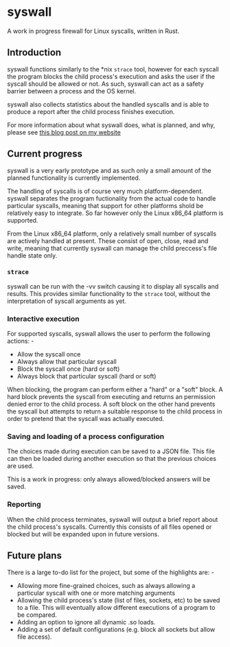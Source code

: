 # syswall
A work in progress firewall for Linux syscalls, written in Rust.

## Introduction
syswall functions similarly to the *nix `strace` tool, however for each syscall the program blocks the child process's execution and asks the user if the syscall should be allowed or not.  As such, syswall can act as a safety barrier between a process and the OS kernel.

syswall also collects statistics about the handled syscalls and is able to produce a report after the child process finishes execution.

For more information about what syswall does, what is planned, and why, please see [this blog post on my website](https://www.polaris64.net/blog/programming/2019/syswall-a-firewall-for-syscalls)

## Current progress
syswall is a very early prototype and as such only a small amount of the planned functionality is currently implemented.

The handling of syscalls is of course very much platform-dependent.  syswall separates the program fuctionality from the actual code to handle particular syscalls, meaning that support for other platforms shold be relatively easy to integrate.  So far however only the Linux x86_64 platform is supported.

From the Linux x86_64 platform, only a relatively small number of syscalls are actively handled at present.  These consist of open, close, read and write, meaning that currently syswall can manage the child preccess's file handle state only.

### `strace`
syswall can be run with the -vv switch causing it to display all syscalls and results.  This provides similar functionality to the `strace` tool, without the interpretation of syscall arguments as yet.

### Interactive execution
For supported syscalls, syswall allows the user to perform the following actions: -

 - Allow the syscall once
 - Always allow that particular syscall
 - Block the syscall once (hard or soft)
 - Always block that particular syscall (hard or soft)

When blocking, the program can perform either a "hard" or a "soft" block.  A hard block prevents the syscall from executing and returns an permission denied error to the child process.  A soft block on the other hand prevents the syscall but attempts to return a suitable response to the child process in order to pretend that the syscall was actually executed.

### Saving and loading of a process configuration
The choices made during execution can be saved to a JSON file.  This file can then be loaded during another execution so that the previous choices are used.

This is a work in progress: only always allowed/blocked answers will be saved.

### Reporting
When the child process terminates, syswall will output a brief report about the child process's syscalls.  Currently this consists of all files opened or blocked but will be expanded upon in future versions.

## Future plans
There is a large to-do list for the project, but some of the highlights are: -

 - Allowing more fine-grained choices, such as always allowing a particular syscall with one or more matching arguments
 - Allowing the child process's state (list of files, sockets, etc) to be saved to a file.  This will eventually allow different executions of a program to be compared.
 - Adding an option to ignore all dynamic .so loads.
 - Adding a set of default configurations (e.g. block all sockets but allow file access).

